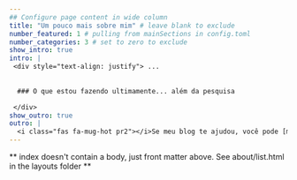 ```yaml
---
## Configure page content in wide column
title: "Um pouco mais sobre mim" # leave blank to exclude
number_featured: 1 # pulling from mainSections in config.toml
number_categories: 3 # set to zero to exclude
show_intro: true
intro: |
 <div style="text-align: justify"> ... 
 
 
  ### O que estou fazendo ultimamente... além da pesquisa

 </div>
show_outro: true 
outro: |
  <i class="fas fa-mug-hot pr2"></i>Se meu blog te ajudou, você pode [me pagar um café](https://ko-fi.com/)!
---
```


** index doesn't contain a body, just front matter above.
See about/list.html in the layouts folder **

